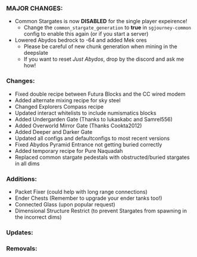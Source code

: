 ### MAJOR CHANGES:
- Common Stargates is now **DISABLED** for the single player expeirence!
  - Change the `common_stargate_generation` to **true** in `sgjourney-common` config to enable this again (or if you start a server)
- Lowered Abydos bedrock to -64 and added Mek ores
  - Please be careful of new chunk generation when mining in the deepslate
  - If you want to reset *Just Abydos*, drop by the discord and ask me how!

### Changes:
- Fixed double recipe between Futura Blocks and the CC wired modem
- Added alternate mixing recipe for sky steel
- Changed Explorers Compass recipe
- Updated interact whitelists to include numismatics blocks
- Added Undergarden Gate (Thanks to lukaskabc and Samrel556)
- Added Overworld Mirror Gate (Thanks Cookta2012)
- Added Deeper and Darker Gate
- Updated all configs and defaultconfigs to most recent versions
- Fixed Abydos Pyramid Entrance not getting buried correctly
- Added temporary recipe for Pure Naquadah
- Replaced common stargate pedestals with obstructed/buried stargates in all dims

### Additions:
- Packet Fixer (could help with long range connections)
- Ender Chests (Remember to upgrade your ender tanks too!)
- Connected Glass (upon popular request)
- Dimensional Structure Restrict (to prevent Stargates from spawning in the incorrect dims)

### Updates:

### Removals:
